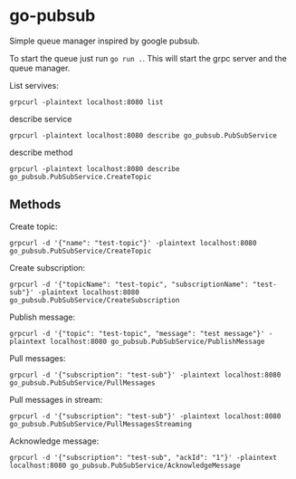 # go-pubsub

Simple queue manager inspired by google pubsub.

To start the queue just run `go run .`. This will start the grpc server and
the queue manager.

List servives:
```
grpcurl -plaintext localhost:8080 list
```

describe service
```
grpcurl -plaintext localhost:8080 describe go_pubsub.PubSubService
```


describe method
```
grpcurl -plaintext localhost:8080 describe go_pubsub.PubSubService.CreateTopic
```

## Methods

Create topic:
```
grpcurl -d '{"name": "test-topic"}' -plaintext localhost:8080 go_pubsub.PubSubService/CreateTopic
```

Create subscription:
```
grpcurl -d '{"topicName": "test-topic", "subscriptionName": "test-sub"}' -plaintext localhost:8080 go_pubsub.PubSubService/CreateSubscription
```

Publish message:
```
grpcurl -d '{"topic": "test-topic", "message": "test message"}' -plaintext localhost:8080 go_pubsub.PubSubService/PublishMessage

```

Pull messages:
```
grpcurl -d '{"subscription": "test-sub"}' -plaintext localhost:8080 go_pubsub.PubSubService/PullMessages
```

Pull messages in stream:
```
grpcurl -d '{"subscription": "test-sub"}' -plaintext localhost:8080 go_pubsub.PubSubService/PullMessagesStreaming
```

Acknowledge message:
```
grpcurl -d '{"subscription": "test-sub", "ackId": "1"}' -plaintext localhost:8080 go_pubsub.PubSubService/AcknowledgeMessage
```
